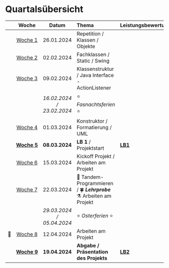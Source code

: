 # Quartalsübersicht

|                    |         Woche          |           Datum           | Thema                                                                           | Leistungsbewertung |
| ------------------ | :--------------------: | :-----------------------: | :------------------------------------------------------------------------------ | :----------------- |
|                    |   [Woche&nbsp;1][w1]   |        26.01.2024         | Repetition / Klassen / Objekte                                                  |                    |
|                    |   [Woche&nbsp;2][w2]   |        02.02.2024         | Fachklassen / Static / Swing                                                    |                    |
|                    |   [Woche&nbsp;3][w3]   |        09.02.2024         | Klassenstruktur / Java Interface - ActionListener                               |                    |
|                    |                        | _16.02.2024 / 23.02.2024_ | :star: _Fasnachtsferien_ :star:                                                 |                    |
|                    |   [Woche&nbsp;4][w4]   |        01.03.2024         | Konstruktor / Formatierung / UML                                                |                    |
|                    | [**Woche&nbsp;5**][w5] |      **08.03.2024**       | **LB 1** / Projektstart                                                         | **[LB1]**          |
|                    |   [Woche&nbsp;6][w6]   |        15.03.2024         | Kickoff Projekt / Arbeiten am Projekt                                           |                    |
|                    |   [Woche&nbsp;7][w7]   |        22.03.2024         | 👭 Tandem-Programmieren / 🍀 _**Lehrprobe**_<br/> :alembic: Arbeiten am Projekt |                    |
|                    |                        | _29.03.2024 / 05.04.2024_ | :star: _Osterferien_ :star:                                                     |                    |
| :steam_locomotive: |   [Woche&nbsp;8][w8]   |        12.04.2024         | Arbeiten am Projekt                                                             |                    |
|                    | [**Woche&nbsp;9**][w9] |      **19.04.2024**       | **Abgabe / Präsentation des Projekts**                                          | **[LB2]**          |

[w1]: ./woche-01.md
[w2]: ./woche-02.md
[w3]: ./woche-03.md
[w4]: ./woche-04.md
[w5]: ./woche-05.md
[w6]: ./woche-06.md
[w7]: ./woche-07.md
[w8]: ./woche-08.md
[w9]: ./woche-09.md
[LB1]: ../beurteilungen/lb1.md
[LB2]: ../beurteilungen/lb2.md
